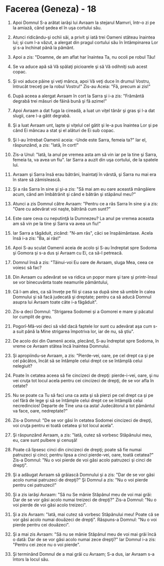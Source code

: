 # Facerea (Geneza) - 18

1. Apoi Domnul S-a arătat iarăşi lui Avraam la stejarul Mamvri, într-o zi pe la amiază, când şedea el în uşa cortului său.

2. Atunci ridicându-şi ochii săi, a privit şi iată trei Oameni stăteau înaintea lui; şi cum l-a văzut, a alergat din pragul cortului său în întâmpinarea Lor şi s-a închinat până la pământ.

3. Apoi a zis: "Doamne, de am aflat har înaintea Ta, nu ocoli pe robul Tău!

4. Se va aduce apă să Vă spălaţi picioarele şi să Vă odihniţi sub acest copac.

5. Şi voi aduce pâine şi veţi mânca, apoi Vă veţi duce în drumul Vostru, întrucât treceţi pe la robul Vostru!" Zis-au Aceia: "Fă, precum ai zis!"

6. După aceea a alergat Avraam în cort la Sarra şi i-a zis: "Frământă degrabă trei măsuri de făină bună şi fă azime!"

7. Apoi Avraam a dat fuga la cireadă, a luat un viţel tânăr şi gras şi l-a dat slugii, care l-a gătit degrabă.

8. Şi a luat Avraam unt, lapte şi viţelul cel gătit şi le-a pus înaintea Lor şi pe când Ei mâncau a stat şi el alături de Ei sub copac.

9. Şi l-au întrebat Oamenii aceia: -Unde este Sarra, femeia ta?" Iar el, răspunzând, a zis: "Iată, în cort!"

10. Zis-a Unul: "Iată, la anul pe vremea asta am să vin iar pe la tine şi Sarra, femeia ta, va avea un fiu". Iar Sarra a auzit din uşa cortului, de la spatele lui.

11. Avraam şi Sarra însă erau bătrâni, înaintaţi în vârstă, şi Sarra nu mai era în stare să zămislească.

12. Şi a râs Sarra în sine şi şi-a zis: "Să mai am eu oare această mângâiere acum, când am îmbătrânit şi când e bătrân şi stăpânul meu?"

13. Atunci a zis Domnul către Avraam: "Pentru ce a râs Sarra în sine şi a zis: "Oare cu adevărat voi naşte, bătrână cum sunt?"

14. Este oare ceva cu neputinţă la Dumnezeu? La anul pe vremea aceasta am să vin pe la tine şi Sarra va avea un fiu!"

15. Iar Sarra a tăgăduit, zicând: "N-am râs", căci se înspăimântase. Acela însă i-a zis: "Ba, ai râs!"

16. Apoi S-au sculat Oamenii aceia de acolo şi S-au îndreptat spre Sodoma şi Gomora şi s-a dus şi Avraam cu Ei, ca să-I petreacă.

17. Domnul însă a zis: "Tăinui-voi Eu oare de Avraam, sluga Mea, ceea ce voiesc să fac?

18. Din Avraam cu adevărat se va ridica un popor mare şi tare şi printr-însul se vor binecuvânta toate neamurile pământului,

19. Că l-am ales, ca să înveţe pe fiii şi casa sa după sine să umble în calea Domnului şi să facă judecată şi dreptate; pentru ca să aducă Domnul asupra lui Avraam toate câte i-a făgăduit".

20. Zis-a deci Domnul: "Strigarea Sodomei şi a Gomorei e mare şi păcatul lor cumplit de greu.

21. Pogorî-Mă-voi deci să văd dacă faptele lor sunt cu adevărat aşa cum s-a suit până la Mine strigarea împotriva lor, iar de nu, să ştiu".

22. De acolo doi din Oamenii aceia, plecând, S-au îndreptat spre Sodoma, în vreme ce Avraam stătea încă înaintea Domnului.

23. Şi apropiindu-se Avraam, a zis: "Pierde-vei, oare, pe cel drept ca şi pe cel păcătos, încât să se întâmple celui drept ce se întâmplă celui nelegiuit?

24. Poate în cetatea aceea să fie cincizeci de drepţi: pierde-i-vei, oare, şi nu vei cruţa tot locul acela pentru cei cincizeci de drepţi, de se vor afla în cetate?

25. Nu se poate ca Tu să faci una ca asta şi să pierzi pe cel drept ca şi pe cel fără de lege şi să se întâmple celui drept ce se întâmplă celui necredincios! Departe de Tine una ca asta! Judecătorul a tot pământul va face, oare, nedreptate?"

26. Zis-a Domnul: "De se vor găsi în cetatea Sodomei cincizeci de drepţi, voi cruţa pentru ei toată cetatea şi tot locul acela".

27. Şi răspunzând Avraam, a zis: "Iată, cutez să vorbesc Stăpânului meu, eu, care sunt pulbere şi cenuşă!

28. Poate că lipsesc cinci din cincizeci de drepţi; poate să fie numai patruzeci şi cinci; pentru lipsa a cinci pierde-vei, oare, toată cetatea?" Zis-a Domnul: "Nu o voi pierde de voi găsi acolo patruzeci şi cinci de drepţi".

29. Şi a adăugat Avraam să grăiască Domnului şi a zis: "Dar de se vor găsi acolo numai patruzeci de drepţi?" Şi Domnul a zis: "Nu o voi pierde pentru cei patruzeci!"

30. Şi a zis iarăşi Avraam: "Să nu Se mânie Stăpânul meu de voi mai grăi: Dar de se vor găsi acolo numai treizeci de drepţi?" Zis-a Domnul: "Nu o voi pierde de voi găsi acolo treizeci".

31. Şi a zis Avraam: "Iată, mai cutez să vorbesc Stăpânului meu! Poate că se vor găsi acolo numai douăzeci de drepţi". Răspuns-a Domnul: "Nu o voi pierde pentru cei douăzeci".

32. Şi a mai zis Avraam: "Să nu se mânie Stăpânul meu de voi mai grăi încă o dată: Dar de se vor găsi acolo numai zece drepţi?" Iar Domnul i-a zis: "Pentru cei zece nu o voi pierde".

33. Şi terminând Domnul de a mai grăi cu Avraam; S-a dus, iar Avraam s-a întors la locul său.

